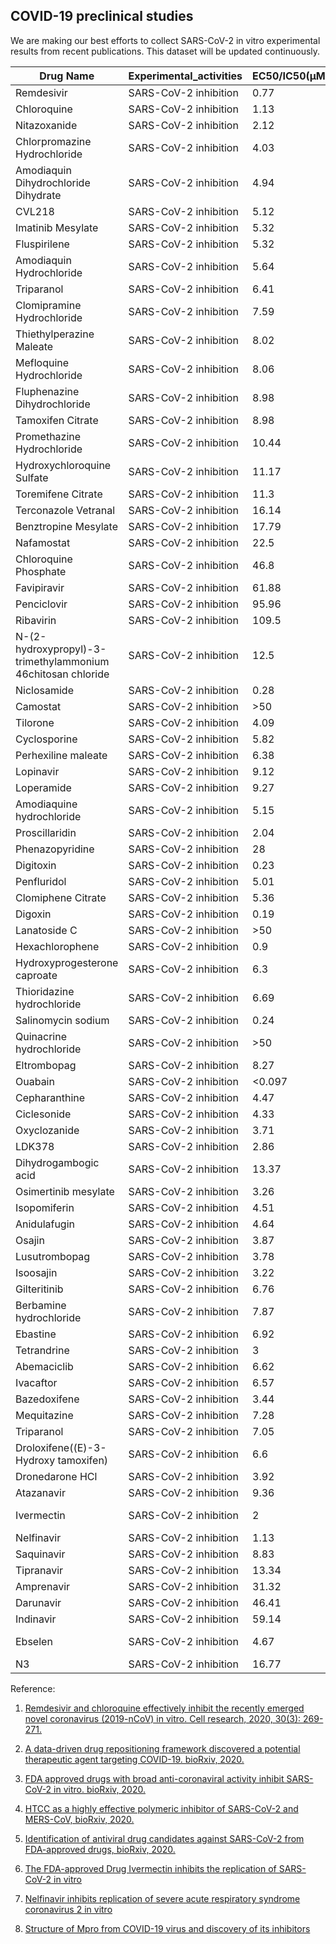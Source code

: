 ## COVID-19 preclinical studies 

We are making our best efforts to collect SARS-CoV-2 in vitro experimental results from recent publications. This dataset will be updated continuously.

| Drug Name 	| Experimental_activities 	| EC50/IC50(μM) 	| CC50(μM) 	| SI 	|
|--------------------------------------------------------------	|-------------------------	|---------------	|----------	|---------	|
| Remdesivir 	| SARS-CoV-2 inhibition 	| 0.77 	| >100 	| >129.87 	|
| Chloroquine 	| SARS-CoV-2 inhibition 	| 1.13 	| >100 	| >88.5 	|
| Nitazoxanide 	| SARS-CoV-2 inhibition 	| 2.12 	| 35.53 	| >16.76 	|
| Chlorpromazine Hydrochloride 	| SARS-CoV-2 inhibition 	| 4.03 	| 11.88 	| 2.94 	|
| Amodiaquin Dihydrochloride Dihydrate 	| SARS-CoV-2 inhibition 	| 4.94 	| 34.42 	| 6.97 	|
| CVL218 	| SARS-CoV-2 inhibition 	| 5.12 	| 91.05 	| 17.78 	|
| Imatinib Mesylate 	| SARS-CoV-2 inhibition 	| 5.32 	| >30.86 	| >5.80 	|
| Fluspirilene 	| SARS-CoV-2 inhibition 	| 5.32 	| 30.33 	| 5.71 	|
| Amodiaquin Hydrochloride 	| SARS-CoV-2 inhibition 	| 5.64 	| >38.63 	| >6.84 	|
| Triparanol 	| SARS-CoV-2 inhibition 	| 6.41 	| 21.21 	| 3.31 	|
| Clomipramine Hydrochloride 	| SARS-CoV-2 inhibition 	| 7.59 	| >29.68 	| >3.91 	|
| Thiethylperazine Maleate 	| SARS-CoV-2 inhibition 	| 8.02 	| 18.37 	| 2.29 	|
| Mefloquine Hydrochloride 	| SARS-CoV-2 inhibition 	| 8.06 	| 18.53 	| 2.3 	|
| Fluphenazine Dihydrochloride 	| SARS-CoV-2 inhibition 	| 8.98 	| 20.02 	| 2.23 	|
| Tamoxifen Citrate 	| SARS-CoV-2 inhibition 	| 8.98 	| 37.96 	| 4.23 	|
| Promethazine Hydrochloride 	| SARS-CoV-2 inhibition 	| 10.44 	| >42.59 	| >4.08 	|
| Hydroxychloroquine Sulfate 	| SARS-CoV-2 inhibition 	| 11.17 	| >50 	| >4.48 	|
| Toremifene Citrate 	| SARS-CoV-2 inhibition 	| 11.3 	| 20.51 	| 1.81 	|
| Terconazole Vetranal 	| SARS-CoV-2 inhibition 	| 16.14 	| 41.46 	| 2.57 	|
| Benztropine Mesylate 	| SARS-CoV-2 inhibition 	| 17.79 	| >50 	| >2.81 	|
| Nafamostat 	| SARS-CoV-2 inhibition 	| 22.5 	| >100 	| >4.44 	|
| Chloroquine Phosphate 	| SARS-CoV-2 inhibition 	| 46.8 	| >50 	| >1.07 	|
| Favipiravir 	| SARS-CoV-2 inhibition 	| 61.88 	| >400 	| >6.46 	|
| Penciclovir 	| SARS-CoV-2 inhibition 	| 95.96 	| >400 	| >4.17 	|
| Ribavirin 	| SARS-CoV-2 inhibition 	| 109.5 	| >400 	| >3.65 	|
| N-(2-hydroxypropyl)-3-trimethylammonium 46chitosan  chloride 	| SARS-CoV-2 inhibition 	| 12.5 	| 158 	| 12.6 	|
| Niclosamide 	| SARS-CoV-2 inhibition 	| 0.28 	| >50 	| 176.65 	|
| Camostat 	| SARS-CoV-2 inhibition 	| >50 	| >50 	| >1 	|
| Tilorone 	| SARS-CoV-2 inhibition 	| 4.09 	| 19.67 	| 4.81 	|
| Cyclosporine 	| SARS-CoV-2 inhibition 	| 5.82 	| >50 	| >8.59 	|
| Perhexiline maleate 	| SARS-CoV-2 inhibition 	| 6.38 	| 8.67 	| 1.36 	|
| Lopinavir 	| SARS-CoV-2 inhibition 	| 9.12 	| >50 	| >5.18 	|
| Loperamide 	| SARS-CoV-2 inhibition 	| 9.27 	| 29.26 	| 3.16 	|
| Amodiaquine hydrochloride 	| SARS-CoV-2 inhibition 	| 5.15 	| >50 	| >9.71 	|
| Proscillaridin 	| SARS-CoV-2 inhibition 	| 2.04 	| >50 	| >24.54 	|
| Phenazopyridine 	| SARS-CoV-2 inhibition 	| 28 	| >50 	| >1.79 	|
| Digitoxin 	| SARS-CoV-2 inhibition 	| 0.23 	| >50 	| 214.1 	|
| Penfluridol 	| SARS-CoV-2 inhibition 	| 5.01 	| 8.77 	| 1.75 	|
| Clomiphene Citrate 	| SARS-CoV-2 inhibition 	| 5.36 	| 15.01 	| 2.8 	|
| Digoxin 	| SARS-CoV-2 inhibition 	| 0.19 	| >50 	| 256.61 	|
| Lanatoside C 	| SARS-CoV-2 inhibition 	| >50 	| >50 	| 1 	|
| Hexachlorophene 	| SARS-CoV-2 inhibition 	| 0.9 	| 19.3 	| 21.55 	|
| Hydroxyprogesterone caproate 	| SARS-CoV-2 inhibition 	| 6.3 	| >50 	| 7.93 	|
| Thioridazine hydrochloride 	| SARS-CoV-2 inhibition 	| 6.69 	| 15.96 	| 2.39 	|
| Salinomycin sodium 	| SARS-CoV-2 inhibition 	| 0.24 	| >50 	| >211 	|
| Quinacrine hydrochloride 	| SARS-CoV-2 inhibition 	| >50 	| 14.71 	| <0.29 	|
| Eltrombopag 	| SARS-CoV-2 inhibition 	| 8.27 	| >50 	| >6.05 	|
| Ouabain 	| SARS-CoV-2 inhibition 	| <0.097 	| >50 	| >515.5 	|
| Cepharanthine 	| SARS-CoV-2 inhibition 	| 4.47 	| >50 	| >11.18 	|
| Ciclesonide 	| SARS-CoV-2 inhibition 	| 4.33 	| >50 	| >11.56 	|
| Oxyclozanide 	| SARS-CoV-2 inhibition 	| 3.71 	| >50 	| >13.49 	|
| LDK378 	| SARS-CoV-2 inhibition 	| 2.86 	| 6.84 	| 2.39 	|
| Dihydrogambogic acid 	| SARS-CoV-2 inhibition 	| 13.37 	| 9.85 	| 0.74 	|
| Osimertinib mesylate 	| SARS-CoV-2 inhibition 	| 3.26 	| 13.23 	| 4.05 	|
| Isopomiferin 	| SARS-CoV-2 inhibition 	| 4.51 	| 14.25 	| 3.16 	|
| Anidulafugin 	| SARS-CoV-2 inhibition 	| 4.64 	| >50 	| >10.78 	|
| Osajin 	| SARS-CoV-2 inhibition 	| 3.87 	| 11.44 	| 2.95 	|
| Lusutrombopag 	| SARS-CoV-2 inhibition 	| 3.78 	| 14.61 	| 3.87 	|
| Isoosajin 	| SARS-CoV-2 inhibition 	| 3.22 	| 9.89 	| 3.07 	|
| Gilteritinib 	| SARS-CoV-2 inhibition 	| 6.76 	| 37.16 	| 5.5 	|
| Berbamine hydrochloride 	| SARS-CoV-2 inhibition 	| 7.87 	| >50 	| >6.35 	|
| Ebastine 	| SARS-CoV-2 inhibition 	| 6.92 	| 15.42 	| 2.23 	|
| Tetrandrine 	| SARS-CoV-2 inhibition 	| 3 	| 14.92 	| 4.97 	|
| Abemaciclib 	| SARS-CoV-2 inhibition 	| 6.62 	| >50 	| >7.56 	|
| Ivacaftor 	| SARS-CoV-2 inhibition 	| 6.57 	| 12.47 	| 1.9 	|
| Bazedoxifene 	| SARS-CoV-2 inhibition 	| 3.44 	| 14.97 	| 4.35 	|
| Mequitazine 	| SARS-CoV-2 inhibition 	| 7.28 	| 27.34 	| 3.76 	|
| Triparanol 	| SARS-CoV-2 inhibition 	| 7.05 	| 14.73 	| 2.09 	|
| Droloxifene((E)-3-Hydroxy tamoxifen) 	| SARS-CoV-2 inhibition 	| 6.6 	| 15.82 	| 2.4 	|
| Dronedarone HCl 	| SARS-CoV-2 inhibition 	| 3.92 	| 8.75 	| 2.23 	|
| Atazanavir 	| SARS-CoV-2 inhibition 	| 9.36 	| >81 	| >8.65 	|
|Ivermectin | SARS-CoV-2 inhibition| 2|low toxicity |N/A|
|Nelfinavir|SARS-CoV-2 inhibition|1.13|24.32|21.52|
|Saquinavir|SARS-CoV-2 inhibition|8.83|44.43|5.03|
|Tipranavir|SARS-CoV-2 inhibition|13.34|76.80|5.76|
|Amprenavir|SARS-CoV-2 inhibition|31.32|>81|>2.59|
|Darunavir |SARS-CoV-2 inhibition|46.41|>81|>1.75|
|Indinavir|SARS-CoV-2 inhibition|59.14|>81|>1.37|
|Ebselen| SARS-CoV-2 inhibition| 4.67|low toxicity |N/A|
|N3|SARS-CoV-2 inhibition|16.77|>133|>7.93|

Reference:

1. [Remdesivir and chloroquine effectively inhibit the recently emerged novel coronavirus (2019-nCoV) in vitro. Cell research, 2020, 30(3): 269-271.](https://www.nature.com/articles/s41422-020-0282-0?fbclid=IwAR3c5iy9h65X1cnkrL6i6fJcWwi0ygN1LtI67SkcgREM4DyxxAcPauRuf5w)

2. [A data-driven drug repositioning framework discovered a potential therapeutic agent targeting COVID-19. bioRxiv, 2020.](https://www.biorxiv.org/content/10.1101/2020.03.11.986836v1.abstract)

3. [FDA approved drugs with broad anti-coronaviral activity inhibit SARS-CoV-2 in vitro. bioRxiv, 2020.](https://www.biorxiv.org/content/10.1101/2020.03.25.008482v1)

4. [HTCC as a highly effective polymeric inhibitor of SARS-CoV-2 and MERS-CoV, bioRxiv, 2020.](https://www.biorxiv.org/content/10.1101/2020.03.29.014183v1.full.pdf)

5. [Identification of antiviral drug candidates against SARS-CoV-2 from FDA-approved drugs, bioRxiv, 2020.](https://www.biorxiv.org/content/10.1101/2020.03.20.999730v3.full.pdf)

6. [The FDA-approved Drug Ivermectin inhibits the replication of SARS-CoV-2 in vitro](https://www.sciencedirect.com/science/article/pii/S0166354220302011#bib11)

7. [Nelfinavir inhibits replication of severe acute respiratory syndrome coronavirus 2 in vitro](https://www.biorxiv.org/content/10.1101/2020.04.06.026476v1.full.pdf)

8. [Structure of Mpro from COVID-19 virus and discovery of its inhibitors](https://www.nature.com/articles/s41586-020-2223-y_reference.pdf)
